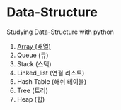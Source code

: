 # Data-Structure
Studying Data-Structure with python

  1. [Array (배열)](/Array)
  2. Queue (큐)
  3. Stack (스택)
  4. Linked_list (연결 리스트)
  5. Hash Table (해쉬 테이블)
  6. Tree (트리)
  7. Heap (힙)
